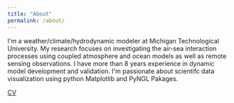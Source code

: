 ```yaml
---
title: "About"
permalink: /about/
---
```


I'm a weather/climate/hydrodynamic modeler at Michigan Technological University. My research focuses on investigating the air-sea interaction processes using coupled atmosphere and ocean models as well as remote sensing observations. I have more than 8 years experience in dynamic model development and validation. I'm passionate about scientifc data visualization using python Matplotlib and PyNGL Pakages.  

<a href="https://github.com/qishiphd/qishiphd.github.io/blob/master/pdf/QiShi-cv.pdf" target="_blank">CV </a>
